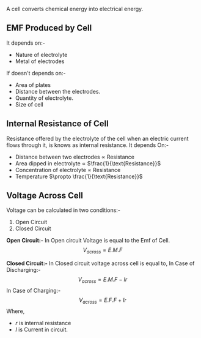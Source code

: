 A cell converts chemical energy into electrical energy.

## EMF Produced by Cell
It depends on:-
- Nature of electrolyte
- Metal of electrodes

If doesn't depends on:-
- Area of plates
- Distance between the electrodes.
- Quantity of electrolyte.
- Size of cell

## Internal Resistance of Cell
Resistance offered by the electrolyte of the cell when an electric current flows through it, is knows as internal resistance.
It depends On:-
- Distance between two electrodes $\propto$ Resistance
- Area dipped in electrolyte $\propto$ $\frac{1}{\text{Resistance}}$ 
- Concentration of electrolyte $\propto$ Resistance 
- Temperature $\propto \frac{1}{\text{Resistance}}$

## Voltage Across Cell
Voltage can be calculated in two conditions:-
1. Open Circuit 
2. Closed Circuit

**Open Circuit:-**
In Open circuit Voltage is equal to the Emf of Cell. $$V_{across} = E.M.F$$

**Closed Circuit:-**
In Closed circuit voltage across cell is equal to, 
In Case of Discharging:-
$$V_{across}= E.M.F- Ir$$
In Case of Charging:-
$$V_{across} = E.F.F+Ir$$
Where,
- $r$ is internal resistance 
- $I$ is Current in circuit.

